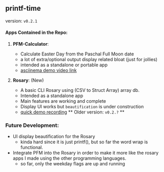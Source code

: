 ## printf-time

version: ```v0.2.1```

#### Apps Contained in the Repo:

1. __PFM-Calculator__:
	* Calculate Easter Day from the Paschal Full Moon date
	* a lot of extra/optional output display related bloat (just for jollies)
	* intended as a standalone or portable app
	* [asciinema demo video link](https://asciinema.org/a/232779)

2. __Rosary__: (New)
	* A basic CLI Rosary using (CSV to Struct Array) array db.
	* Intended as a standalone app
	* Main features are working and complete
	* Display UI works but ```beautification``` is under construction
	* [quick demo recording](https://asciinema.org/a/262232)  ** Older version: ```v0.2.?``` **

### Future Development:

* UI display beautification for the Rosary
	* kinda hard since it is just printf(), but so far the word wrap is functional.
* Integrate PFM into the Rosary in order to make it more like the rosary apps I made using the other programming languages.
	* so far, only the weekday flags are up and running
